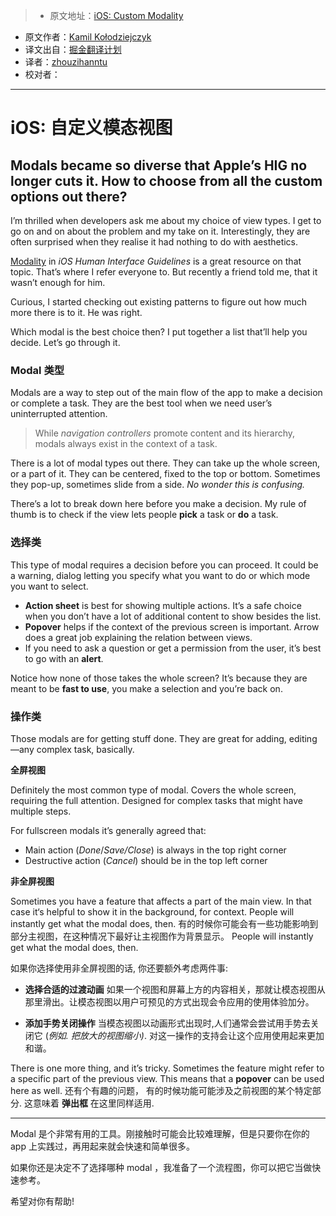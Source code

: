 > * 原文地址：[iOS: Custom Modality](https://medium.com/@_kolodziejczyk/ios-custom-modality-a193c293d4d6#.b2d4uj1bt)
* 原文作者：[Kamil Kołodziejczyk](https://twitter.com/_kolodziejczyk)
* 译文出自：[掘金翻译计划](https://github.com/xitu/gold-miner)
* 译者：[zhouzihanntu](https://github.com/zhouzihanntu)
* 校对者：

---

# iOS: 自定义模态视图

## Modals became so diverse that Apple’s HIG no longer cuts it. How to choose from all the custom options out there?

<!-- ![](https://cdn-images-1.medium.com/max/2000/1*LPXhF6DNBVu8qz4P-sHZTA.png) -->

I’m thrilled when developers ask me about my choice of view types. I get to go on and on about the problem and my take on it. Interestingly, they are often surprised when they realise it had nothing to do with aesthetics.

[Modality](https://developer.apple.com/ios/human-interface-guidelines/interaction/modality/) in *iOS Human Interface Guidelines* is a great resource on that topic. That’s where I refer everyone to. But recently a friend told me, that it wasn’t enough for him.

Curious, I started checking out existing patterns to figure out how much more there is to it. He was right.

Which modal is the best choice then? I put together a list that’ll help you decide. Let’s go through it.

### Modal 类型

Modals are a way to step out of the main flow of the app to make a decision or complete a task. They are the best tool when we need user’s uninterrupted attention.

> While *navigation controllers* promote content and its hierarchy, modals always exist in the context of a task.

There is a lot of modal types out there. They can take up the whole screen, or a part of it. They can be centered, fixed to the top or bottom. Sometimes they pop-up, sometimes slide from a side. *No wonder this is confusing.*

There’s a lot to break down here before you make a decision. My rule of thumb is to check if the view lets people **pick** a task or **do** a task.

### **选择类**

This type of modal requires a decision before you can proceed. It could be a warning, dialog letting you specify what you want to do or which mode you want to select.

<!-- ![](https://cdn-images-1.medium.com/max/800/1*llj4coNsU1kwsUIdBgeNAA.png) -->

- **Action sheet** is best for showing multiple actions. It’s a safe choice when you don’t have a lot of additional content to show besides the list.
- **Popover** helps if the context of the previous screen is important. Arrow does a great job explaining the relation between views.
- If you need to ask a question or get a permission from the user, it’s best to go with an **alert**.

Notice how none of those takes the whole screen? It’s because they are meant to be **fast to use**, you make a selection and you’re back on.

### **操作类**

Those modals are for getting stuff done. They are great for adding, editing—any complex task, basically.

**全屏视图**

<!-- ![](https://cdn-images-1.medium.com/max/800/1*xu_NhNyGVRNfMl2a0ztL_Q.png) -->

Definitely the most common type of modal. Covers the whole screen, requiring the full attention. Designed for complex tasks that might have multiple steps.

For fullscreen modals it’s generally agreed that:

- Main action (*Done*/*Save/Close*) is always in the top right corner
- Destructive action (*Cancel*) should be in the top left corner

**非全屏视图**

Sometimes you have a feature that affects a part of the main view. In that case it‘s helpful to show it in the background, for context. People will instantly get what the modal does, then.
有的时候你可能会有一些功能影响到部分主视图，在这种情况下最好让主视图作为背景显示。 People will instantly get what the modal does, then.

<!-- ![](https://cdn-images-1.medium.com/max/800/1*i4OTZP-ESmIxde2sELE1SA.png) -->

如果你选择使用非全屏视图的话, 你还要额外考虑两件事:

- **选择合适的过渡动画** 如果一个视图和屏幕上方的内容相关，那就让模态视图从那里滑出。让模态视图以用户可预见的方式出现会令应用的使用体验加分。

- **添加手势关闭操作** 当模态视图以动画形式出现时,人们通常会尝试用手势去关闭它 (*例如. 把放大的视图缩小)*. 对这一操作的支持会让这个应用使用起来更加和谐。

There is one more thing, and it’s tricky. Sometimes the feature might refer to a specific part of the previous view. This means that a **popover** can be used here as well.
还有个有趣的问题， 有的时候功能可能涉及之前视图的某个特定部分. 这意味着 **弹出框** 在这里同样适用.

---

Modal 是个非常有用的工具。刚接触时可能会比较难理解，但是只要你在你的 app 上实践过，再用起来就会快速和简单很多。

如果你还是决定不了选择哪种 modal ，我准备了一个流程图，你可以把它当做快速参考。

<!-- ![](https://cdn-images-1.medium.com/max/1000/1*xmvX16jk_E5mxxYDPnAt9Q.png) -->

希望对你有帮助!
